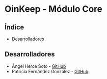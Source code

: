 # OinKeep - Módulo Core

## Índice

- [Desarrolladores](#desarrolladores)

## Desarrolladores

- Ángel Herce Soto - [GitHub](https://github.com/Indenaiten)
- Patricia Fernández González - [GitHub](https://github.com/Patrifgonz)

